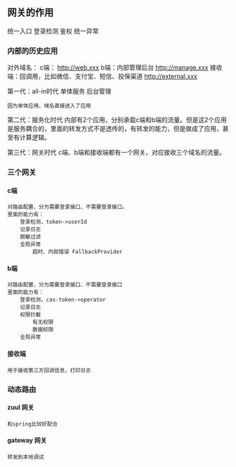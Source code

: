 ## 网关的作用

统一入口
登录检测
鉴权
统一异常

### 内部的历史应用
对外域名：
    c端：
        http://web.xxx
    b端：内部管理后台
        http://manage.xxx
    接收端：回调用，比如微信、支付宝、短信、投保渠道
        http://external.xxx

第一代：all-in时代
    单体服务
    后台管理
    
    因为单体应用，域名直接进入了应用

第二代：服务化时代
    内部有2个应用，分别承载c端和b端的流量。但是这2个应用是服务耦合的，里面的转发方式不是透传的，有转发的能力，但是做成了应用，甚至有计算逻辑。

第三代：网关时代
    c端、b端和接收端都有一个网关，对应接收三个域名的流量。

### 三个网关
#### c端
    对路由配置，分为需要登录接口、不需要登录接口。
    里面的能力有：
        登录检测，token->userId
        记录日志
        脱敏过滤
        全局异常
            超时、内部错误 FallbackProvider

#### b端
    对路由配置，分为需要登录接口、不需要登录接口
    里面的能力有：
        登录检测，cas-token->operator
        记录日志
        权限拦截
            有无权限
            数据权限
        全局异常

#### 接收端
    用于接收第三方回调信息，打印日志            


### 动态路由
#### zuul 网关
    和spring比较好配合        

#### gateway 网关 
    转发到本地调试
    